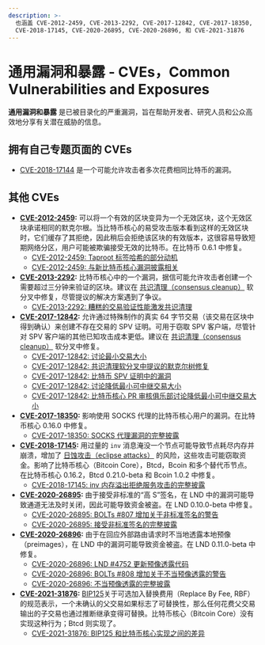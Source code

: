 ```yaml
---
description: >-
  也涵盖 CVE-2012-2459, CVE-2013-2292, CVE-2017-12842, CVE-2017-18350,
  CVE-2018-17145, CVE-2020-26895, CVE-2020-26896, 和 CVE-2021-31876
---
```


# 通用漏洞和暴露 - CVEs，Common Vulnerabilities and Exposures

**通用漏洞和暴露** 是已被目录化的严重漏洞，旨在帮助开发者、研究人员和公众高效地分享有关潜在威胁的信息。

## 拥有自己专题页面的 CVEs

* [CVE-2018-17144](https://bitcoinops.org/en/topics/cve-2018-17144/) 是一个可能允许攻击者多次花费相同比特币的漏洞。

## 其他 CVEs

* [**CVE-2012-2459**](https://bitcointalk.org/?topic=102395)**:** 可以将一个有效的区块变异为一个无效区块，这个无效区块承诺相同的默克尔根。当比特币核心的易受攻击版本看到这样的无效区块时，它们缓存了其拒绝，因此稍后会拒绝该区块的有效版本，这很容易导致短期网络分区，用户可能被欺骗接受无效的比特币。在比特币 0.6.1 中修复。
  * [CVE-2012-2459: Taproot 标签哈希的部分动机](https://bitcoinops.org/en/newsletters/2019/05/14/#tagged-hashes)
  * [CVE-2012-2459: 与新比特币核心漏洞披露相关](https://bitcoinops.org/en/newsletters/2019/03/12/#bitcoin-core-vulnerability-disclosure)
* [**CVE-2013-2292**](https://bitcointalk.org/?topic=140078)**:** 比特币核心中的一个漏洞，据信可能允许攻击者创建一个需要超过三分钟来验证的区块。建议在 [共识清理（consensus cleanup）](https://bitcoinops.org/en/topics/consensus-cleanup-soft-fork/) 软分叉中修复，尽管提议的解决方案遇到了争议。
  * [CVE-2013-2292: 糟糕的交易验证性能激发共识清理](https://bitcoinops.org/en/newsletters/2019/03/05/#legacy-transaction-verification)
* [**CVE-2017-12842**](https://bitcoinops.org/en/newsletters/2018/12/28/#cve-2017-12842)**:** 允许通过特殊制作的真实 64 字节交易（该交易在区块中得到确认）来创建不存在交易的 SPV 证明。可用于窃取 SPV 客户端，尽管针对 SPV 客户端的其他已知攻击成本更低。建议在 [共识清理（consensus cleanup）](https://bitcoinops.org/en/topics/consensus-cleanup-soft-fork/) 软分叉中修复。
  * [CVE-2017-12842: 讨论最小交易大小](https://bitcoinops.org/en/newsletters/2020/05/27/#minimum-transaction-size-discussion)
  * [CVE-2017-12842: 共识清理软分叉中提议的默克尔树修复](https://bitcoinops.org/en/newsletters/2019/03/05/#merkle-tree-attacks)
  * [CVE-2017-12842: 比特币 SPV 证明中的漏洞](https://bitcoinops.org/en/newsletters/2018/12/28/#cve-2017-12842)
  * [CVE-2017-12842: 讨论降低最小可中继交易大小](https://bitcoinops.org/en/newsletters/2022/10/19/#minimum-relayable-transaction-size)
  * [CVE-2017-12842: 比特币核心 PR 审核俱乐部讨论降低最小可中继交易大小](https://bitcoinops.org/en/newsletters/2022/11/09/#bitcoin-core-pr-review-club)
* [**CVE-2017-18350**](https://bitcoinops.org/en/newsletters/2019/11/13/#cve-2017-18350-socks-proxy-vulnerability)**:** 影响使用 SOCKS 代理的比特币核心用户的漏洞。在比特币核心 0.16.0 中修复。
  * [CVE-2017-18350: SOCKS 代理漏洞的完整披露](https://bitcoinops.org/en/newsletters/2019/11/13/#cve-2017-18350-socks-proxy-vulnerability)
* [**CVE-2018-17145**](https://bitcoinops.org/en/newsletters/2020/09/16/#inventory-out-of-memory-denial-of-service-attack-invdos)**:** 用过量的 `inv` 消息淹没一个节点可能导致节点耗尽内存并崩溃，增加了 [日蚀攻击（eclipse attacks）](https://bitcoinops.org/en/topics/eclipse-attacks/) 的风险，这些攻击可能窃取资金。影响了比特币核心（Bitcoin Core），Btcd，Bcoin 和多个替代币节点。在比特币核心 0.16.2，Btcd 0.21.0-beta 和 Bcoin 1.0.2 中修复。
  * [CVE-2018-17145: inv 内存溢出拒绝服务攻击的完整披露](https://bitcoinops.org/en/newsletters/2020/09/16/#inventory-out-of-memory-denial-of-service-attack-invdos)
* [**CVE-2020-26895**](https://bitcoinops.org/en/newsletters/2020/10/28/#cve-2020-26895-acceptance-of-non-standard-signatures)**:** 由于接受非标准的“高 S”签名，在 LND 中的漏洞可能导致通道无法及时关闭，因此可能导致资金被盗。在 LND 0.10.0-beta 中修复。
  * [CVE-2020-26895: BOLTs #807 增加关于非标准签名的警告](https://bitcoinops.org/en/newsletters/2020/11/11/#bolts-807)
  * [CVE-2020-26895: 接受非标准签名的完整披露](https://bitcoinops.org/en/newsletters/2020/10/28/#cve-2020-26895-acceptance-of-non-standard-signatures)
* [**CVE-2020-26896**](https://bitcoinops.org/en/newsletters/2020/10/28/#cve-2020-26896-improper-preimage-revelation)**:** 由于在回应外部路由请求时不当地透露本地预像（preimages），在 LND 中的漏洞可能导致资金被盗。在 LND 0.11.0-beta 中修复。
  * [CVE-2020-26896: LND #4752 更新预像透露代码](https://bitcoinops.org/en/newsletters/2020/12/02/#lnd-4752)
  * [CVE-2020-26896: BOLTs #808 增加关于不当预像透露的警告](https://bitcoinops.org/en/newsletters/2020/11/18/#bolts-808)
  * [CVE-2020-26896: 不当预像透露的完整披露](https://bitcoinops.org/en/newsletters/2020/10/28/#cve-2020-26896-improper-preimage-revelation)
* [**CVE-2021-31876**](https://bitcoinops.org/en/newsletters/2021/05/12/#cve-2021-31876-discrepancy-between-bip125-and-bitcoin-core-implementation)**:** [BIP125](https://github.com/bitcoin/bips/blob/master/bip-0125.mediawiki)关于可选加入替换费用（Replace By Fee, RBF）的规范表示，一个未确认的父交易如果标志了可替换性，那么任何花费父交易输出的子交易也通过推断继承变得可替换。比特币核心（Bitcoin Core）没有实现这种行为；Btcd 则实现了。
  * [CVE-2021-31876: BIP125 和比特币核心实现之间的差异](https://bitcoinops.org/en/newsletters/2021/05/12/#cve-2021-31876-discrepancy-between-bip125-and-bitcoin-core-implementation)
